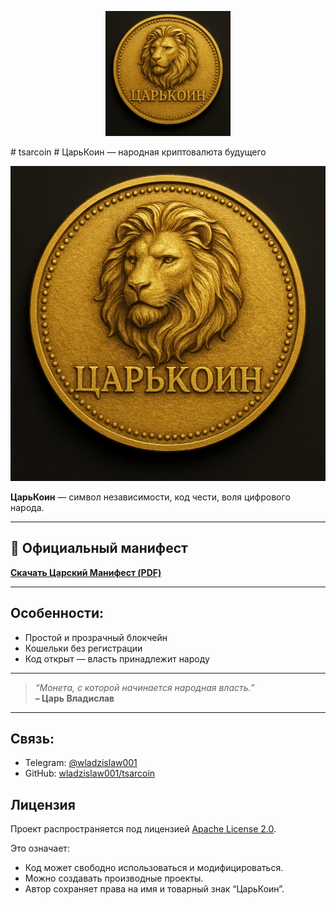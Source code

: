 <p align="center">
  <img src="logo.png" alt="ЦарьКоин логотип" width="200"/>
</p>
# tsarcoin
# ЦарьКоин — народная криптовалюта будущего

![ЦарьКоин логотип](https://raw.githubusercontent.com/wladzislaw001/tsarcoin/main/logo.png)

**ЦарьКоин** — символ независимости, код чести, воля цифрового народа.

---

## 📜 Официальный манифест

[**Скачать Царский Манифест (PDF)**](./ЦарьКоин_манифест_заголовок_свободен%20(1).pdf)

---

## Особенности:
- Простой и прозрачный блокчейн
- Кошельки без регистрации
- Код открыт — власть принадлежит народу

---

> *“Монета, с которой начинается народная власть.”*  
> **– Царь Владислав**

---

## Связь:
- Telegram: [@wladzislaw001](https://t.me/wladzislaw001)
- GitHub: [wladzislaw001/tsarcoin](https://github.com/wladzislaw001/tsarcoin)
## Лицензия

Проект распространяется под лицензией [Apache License 2.0](LICENSE).

Это означает:

- Код может свободно использоваться и модифицироваться.
- Можно создавать производные проекты.
- Автор сохраняет права на имя и товарный знак “ЦарьКоин”.
